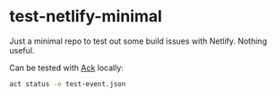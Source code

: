 # test-netlify-minimal

Just a minimal repo to test out some build issues with Netlify. Nothing useful.

Can be tested with [Ack](https://github.com/nektos/act) locally:

```bash
act status -e test-event.json
```

